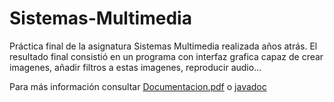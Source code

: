 # Sistemas-Multimedia
Práctica final de la asignatura Sistemas Multimedia realizada años atrás. El resultado final consistió en un programa con interfaz grafica capaz de crear imagenes, añadir filtros a estas imagenes, reproducir audio...

Para más información consultar [Documentacion.pdf](./Documentacion.pdf) o [javadoc](./javadoc/index.html)
